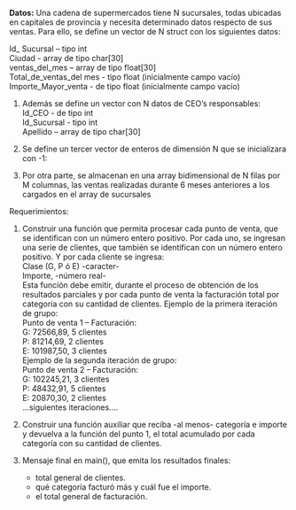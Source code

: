 **Datos:**
Una cadena de supermercados tiene N sucursales, todas ubicadas en capitales de provincia y necesita determinado datos respecto de sus ventas. Para ello, se define un vector de N struct con los siguientes datos: 

Id_ Sucursal – tipo int  
Ciudad - array de tipo char[30]  
ventas_del_mes – array de tipo float[30]  
Total_de_ventas_del mes - tipo float (inicialmente campo vacío)  
Importe_Mayor_venta - de tipo float (inicialmente campo vacío)  

1. Además se define un vector con N datos de CEO’s responsables:  
Id_CEO - de tipo int  
Id_Sucursal - tipo int  
Apellido – array de tipo char[30]  

2. Se define un tercer vector de enteros de dimensión N que se inicializara con -1:  

3. Por otra parte, se almacenan en una array bidimensional de N filas por M columnas, las ventas realizadas durante 6 meses anteriores a los cargados en el array de sucursales  

Requerimientos:
1. Construir una función que permita procesar cada punto de venta, que se identifican con un número entero positivo. Por cada uno, se ingresan una serie de clientes, que también se identifican con un número entero positivo. Y por cada cliente se ingresa:  
Clase (G, P ó E) -caracter-  
Importe, -número real-  
Esta función debe emitir, durante el proceso de obtención de los resultados parciales y por cada punto de venta la facturación total por categoría con su cantidad de clientes.
Ejemplo de la primera iteración de grupo:  
Punto de venta 1 – Facturación:  
G: 72566,89, 5 clientes  
P: 81214,69, 2 clientes  
E: 101987,50, 3 clientes  
Ejemplo de la segunda iteración de grupo:  
Punto de venta 2 – Facturación:  
G: 102245,21, 3 clientes  
P: 48432,91, 5 clientes  
E: 20870,30, 2 clientes  
…siguientes iteraciones….  

2. Construir una función auxiliar que reciba -al menos- categoría e importe y devuelva a la función del punto 1, el total acumulado por cada categoría con su cantidad de clientes.

3. Mensaje final en main(), que emita los resultados finales:
    - total general de clientes.
    - qué categoría facturó más y cuál fue el importe.
    - el total general de facturación.